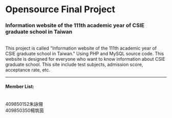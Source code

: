 # Opensource Final Project

<h3>Information website of the 111th academic year of CSIE graduate school in Taiwan</h3><br/>
This project is called "Information website of the 111th academic year of CSIE graduate school in Taiwan." Using PHP and MySQL source code.
This website is designed for everyone who want to know information about CSIE graduate school.
This site include test subjects, admission score, acceptance rate, etc.
<hr/>


<h4>Member List:</h4><br/>
409850152朱詠翎<br/>
409850350楊筑茵
